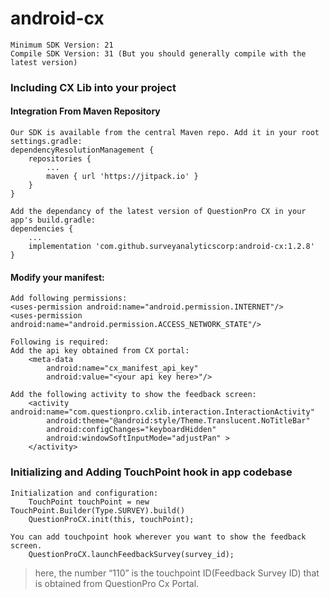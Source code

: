 # android-cx
	Minimum SDK Version: 21
	Compile SDK Version: 31 (But you should generally compile with the latest version)

### Including CX Lib into your project

#### Integration From Maven Repository
	Our SDK is available from the central Maven repo. Add it in your root settings.gradle:
	dependencyResolutionManagement {
		repositories {
			...
			maven { url 'https://jitpack.io' }
		}
	}

	Add the dependancy of the latest version of QuestionPro CX in your app's build.gradle:
	dependencies {
		...
		implementation 'com.github.surveyanalyticscorp:android-cx:1.2.8'
	}


#### Modify your manifest: 

	Add following permissions:
  	<uses-permission android:name="android.permission.INTERNET"/>
  	<uses-permission android:name="android.permission.ACCESS_NETWORK_STATE"/>

	Following is required:
	Add the api key obtained from CX portal:
		<meta-data 
			android:name="cx_manifest_api_key" 
			android:value="<your api key here>"/>

	Add the following activity to show the feedback screen:
		<activity android:name="com.questionpro.cxlib.interaction.InteractionActivity"
  	 		android:theme="@android:style/Theme.Translucent.NoTitleBar"
  	 		android:configChanges="keyboardHidden"
   			android:windowSoftInputMode="adjustPan" >
		</activity>

### Initializing and Adding TouchPoint hook in app codebase
	Initialization and configuration:
		TouchPoint touchPoint = new TouchPoint.Builder(Type.SURVEY).build()
		QuestionProCX.init(this, touchPoint);
	
	You can add touchpoint hook wherever you want to show the feedback screen.
		QuestionProCX.launchFeedbackSurvey(survey_id);
>here, the number “110” is the touchpoint ID(Feedback Survey ID) that is obtained from QuestionPro Cx Portal.



